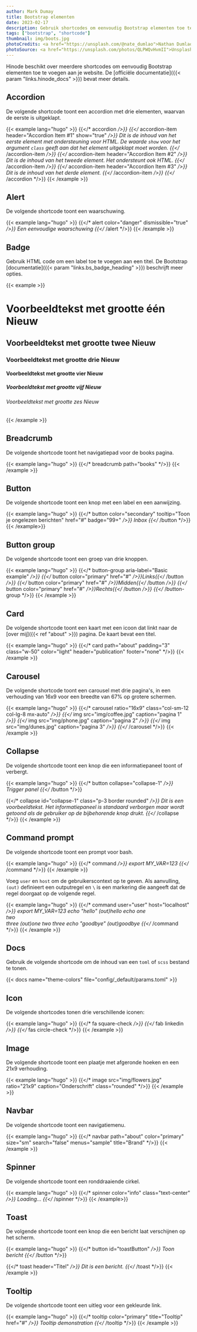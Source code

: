 ```yaml
---
author: Mark Dumay
title: Bootstrap elementen
date: 2023-02-17
description: Gebruik shortcodes om eenvoudig Bootstrap elementen toe te voegen.
tags: ["bootstrap", "shortcode"]
thumbnail: img/boots.jpg
photoCredits: <a href="https://unsplash.com/@nate_dumlao">Nathan Dumlao</a>
photoSource: <a href="https://unsplash.com/photos/QLPWQvHvmII">Unsplash</a>
---
```


Hinode beschikt over meerdere shortcodes om eenvoudig Bootstrap elementen toe te voegen aan je website. De [officiële documentatie]({{< param "links.hinode_docs" >}}) bevat meer details.

## Accordion

De volgende shortcode toont een accordion met drie elementen, waarvan de eerste is uitgeklapt.

<!-- markdownlint-disable MD037 -->
{{< example lang="hugo" >}}
{{</* accordion */>}}
  {{</* accordion-item header="Accordion Item #1" show="true" */>}}
    Dit is de inhoud van het eerste element met ondersteuning voor HTML. De waarde <code>show</code>
    voor het argument <code>class</code> geeft aan dat het element uitgeklapt moet worden.
  {{</* /accordion-item */>}}
  {{</* accordion-item header="Accordion Item #2" */>}}
    Dit is de inhoud van het tweede element. Het ondersteunt ook HTML.
  {{</* /accordion-item */>}}
  {{</* accordion-item header="Accordion Item #3" */>}}
    Dit is de inhoud van het derde element.
  {{</* /accordion-item */>}}
{{</* /accordion */>}}
{{< /example >}}
<!-- markdownlint-enable MD037 -->

## Alert

De volgende shortcode toont een waarschuwing.

<!-- markdownlint-disable MD037 -->
{{< example lang="hugo" >}}
{{</* alert color="danger" dismissible="true" */>}}
    Een eenvoudige waarschuwing
{{</* /alert */>}}
{{< /example >}}
<!-- markdownlint-enable MD037 -->

## Badge

Gebruik HTML code om een label toe te voegen aan een titel. De Bootstrap [documentatie]({{< param "links.bs_badge_heading" >}}) beschrijft meer opties.

{{< example >}}
<h1>Voorbeeldtekst met grootte één <span class="badge bg-secondary">Nieuw</span></h1>
<h2>Voorbeeldtekst met grootte twee <span class="badge bg-secondary">Nieuw</span></h2>
<h3>Voorbeeldtekst met grootte drie <span class="badge bg-secondary">Nieuw</span></h3>
<h4>Voorbeeldtekst met grootte vier <span class="badge bg-secondary">Nieuw</span></h4>
<h5>Voorbeeldtekst met grootte vijf <span class="badge bg-secondary">Nieuw</span></h5>
<h6>Voorbeeldtekst met grootte zes <span class="badge bg-secondary">Nieuw</span></h6>
{{< /example >}}

## Breadcrumb

De volgende shortcode toont het navigatiepad voor de books pagina.

<!-- markdownlint-disable MD037 -->
{{< example lang="hugo" >}}
{{</* breadcrumb path="books" */>}}
{{< /example >}}
<!-- markdownlint-enable MD037 -->

## Button

De volgende shortcode toont een knop met een label en een aanwijzing.

<!-- markdownlint-disable MD037 -->
{{< example lang="hugo" >}}
{{</* button color="secondary" tooltip="Toon je ongelezen berichten" href="#" badge="99+" */>}}
    Inbox
{{</* /button */>}}
{{< /example>}}
<!-- markdownlint-enable MD037 -->

## Button group

De volgende shortcode toont een groep van drie knoppen.

<!-- markdownlint-disable MD037 -->
{{< example lang="hugo" >}}
{{</* button-group aria-label="Basic example" */>}}
  {{</* button color="primary" href="#" */>}}Links{{</* /button */>}}
  {{</* button color="primary" href="#" */>}}Midden{{</* /button */>}}
  {{</* button color="primary" href="#" */>}}Rechts{{</* /button */>}}
{{</* /button-group */>}}
{{< /example >}}
<!-- markdownlint-enable MD037 -->

## Card

De volgende shortcode toont een kaart met een icoon dat linkt naar de [over mij]({{< ref "about" >}}) pagina. De kaart bevat een titel.

<!-- markdownlint-disable MD037 -->
{{< example lang="hugo" >}}
{{</* card path="about" padding="3" class="w-50" color="light" header="publication" footer="none" */>}}
{{< /example >}}
<!-- markdownlint-enable MD037 -->

## Carousel

De volgende shortcode toont een carousel met drie pagina's, in een verhouding van 16x9 voor een breedte van 67% op grotere schermen.

<!-- markdownlint-disable MD037 -->
{{< example lang="hugo" >}}
{{</* carousel ratio="16x9" class="col-sm-12 col-lg-8 mx-auto" */>}}
  {{</* img src="img/coffee.jpg" caption="pagina 1" */>}}
  {{</* img src="img/phone.jpg" caption="pagina 2" */>}}
  {{</* img src="img/dunes.jpg" caption="pagina 3" */>}}
{{</* /carousel */>}}
{{< /example >}}
<!-- markdownlint-enable MD037 -->

## Collapse

De volgende shortcode toont een knop die een informatiepaneel toont of verbergt.

<!-- markdownlint-disable MD037 -->
{{< example lang="hugo" >}}
{{</* button collapse="collapse-1" */>}}
    Trigger panel
{{</* /button */>}}

{{</* collapse id="collapse-1" class="p-3 border rounded" */>}}
    Dit is een voorbeeldtekst. Het informatiepaneel is <i>standaard verborgen </i> maar wordt getoond als
    de gebruiker op de bijbehorende knop drukt.
{{</* /collapse */>}}
{{< /example >}}
<!-- markdownlint-enable MD037 -->

## Command prompt

De volgende shortcode toont een prompt voor bash.

<!-- markdownlint-disable MD037 -->
{{< example lang="hugo" >}}
{{</* command */>}}
export MY_VAR=123
{{</* /command */>}}
{{< /example >}}
<!-- markdownlint-enable MD037 -->

Voeg  `user` en `host` om de gebruikerscontext op te geven. Als aanvulling, `(out)` definieert een outputregel en `\` is een markering die aangeeft dat de regel doorgaat op de volgende regel.

<!-- markdownlint-disable MD037 -->
{{< example lang="hugo" >}}
{{</* command user="user" host="localhost" */>}}
export MY_VAR=123
echo "hello"
(out)hello
echo one \
two \
three
(out)one two three
echo "goodbye"
(out)goodbye
{{</* /command */>}}
{{< /example >}}
<!-- markdownlint-enable MD037 -->

## Docs

Gebruik de volgende shortcode om de inhoud van een `toml` of `scss` bestand te tonen.

{{< docs name="theme-colors" file="config/_default/params.toml" >}}

## Icon

De volgende shortcodes tonen drie verschillende iconen:

<!-- markdownlint-disable MD037 -->
{{< example lang="hugo" >}}
{{</* fa square-check */>}}
{{</* fab linkedin */>}}
{{</* fas circle-check */>}}
{{< /example >}}
<!-- markdownlint-enable MD037 -->

## Image

De volgende shortcode toont een plaatje met afgeronde hoeken en een 21x9 verhouding.

<!-- markdownlint-disable MD037 -->
{{< example lang="hugo" >}}
{{</* image src="img/flowers.jpg" ratio="21x9" caption="Onderschrift" class="rounded" */>}}
{{< /example >}}
<!-- markdownlint-enable MD037 -->

## Navbar

De volgende shortcode toont een navigatiemenu.

<!-- markdownlint-disable MD037 -->
{{< example lang="hugo" >}}
{{</* navbar path="about" color="primary" size="sm" search="false" menus="sample" title="Brand" */>}}
{{< /example >}}
<!-- markdownlint-enable MD037 -->

## Spinner

De volgende shortcode toont een ronddraaiende cirkel.

<!-- markdownlint-disable MD037 -->
{{< example lang="hugo" >}}
{{</* spinner color="info" class="text-center" */>}}
Loading...
{{</* /spinner */>}}
{{< /example>}}
<!-- markdownlint-enable MD037 -->

## Toast

De volgende shortcode toont een knop die een bericht laat verschijnen op het scherm.

<!-- markdownlint-disable MD037 -->
{{< example lang="hugo" >}}
{{</* button id="toastButton" */>}}
    Toon bericht
{{</* /button */>}}

{{</* toast header="Titel" */>}}
    Dit is een bericht.
{{</* /toast */>}}
{{< /example >}}
<!-- markdownlint-enable MD037 -->

## Tooltip

De volgende shortcode toont een uitleg voor een gekleurde link.

<!-- markdownlint-disable MD037 -->
{{< example lang="hugo" >}}
{{</* tooltip color="primary" title="Tooltip" href="#" */>}}
    Tooltip demonstration
{{</* /tooltip */>}}
{{< /example >}}
<!-- markdownlint-enable MD037 -->
